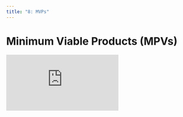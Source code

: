 ```yaml
---
title: "8: MVPs"
---
```


# Minimum Viable Products (MPVs)

<div class='embed-container'><iframe src='https://player.vimeo.com/video/206216941' frameborder='0' webkitAllowFullScreen mozallowfullscreen allowFullScreen></iframe></div>
